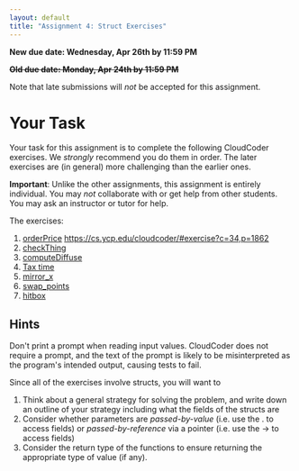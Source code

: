 ```yaml
---
layout: default
title: "Assignment 4: Struct Exercises"
---
```


**New due date: **Wednesday, Apr 26th** by 11:59 PM**

~~**Old due date: **Monday, Apr 24th** by 11:59 PM**~~

<div class="callout">
Note that late submissions will <em>not</em> be accepted for this assignment.
</div>

# Your Task

Your task for this assignment is to complete the following CloudCoder exercises.  We <em>strongly</em> recommend you do them in order.  The later exercises are (in general) more challenging than the earlier ones.

<div class="callout">
<b>Important</b>: Unlike the other assignments, this assignment is entirely individual.  You may <em>not</em> collaborate with or get help from other students.  You may ask an instructor or tutor for help.
</div>

The exercises:

1. [orderPrice](https://cs.ycp.edu/cloudcoder/#exercise?c34,p=1862) <!-- 23:42 -->https://cs.ycp.edu/cloudcoder/#exercise?c=34,p=1862
2. [checkThing](https://cs.ycp.edu/cloudcoder/#exercise?c34,p=1861) <!-- 23:41 -->
3. [computeDiffuse](https://cs.ycp.edu/cloudcoder/#exercise?c34,p=1860) <!-- 23:40 -->
4. [Tax time](https://cs.ycp.edu/cloudcoder/#exercise?c34,p=1863) <!-- 23:43 -->
5. [mirror\_x](https://cs.ycp.edu/cloudcoder/#exercise?c34,p=1864) <!-- 23:44 -->
6. [swap\_points](https://cs.ycp.edu/cloudcoder/#exercise?c=34,p=1865) <!-- 23:45 -->
7. [hitbox](https://cs.ycp.edu/cloudcoder/#exercise?c=34,p=1866)  <!-- 23:46 -->

## Hints

Don't print a prompt when reading input values.  CloudCoder does not require a prompt, and the text of the prompt is likely to be misinterpreted as the program's intended output, causing tests to fail.

Since all of the exercises involve structs, you will want to

1. Think about a general strategy for solving the problem, and write down an outline of your strategy including what the fields of the structs are
2. Consider whether parameters are *passed-by-value* (i.e. use the . to access fields) or *passed-by-reference* via a pointer (i.e. use the -> to access fields)
3. Consider the return type of the functions to ensure returning the appropriate type of value (if any).

<!-- vim:set wrap: -->
<!-- vim:set linebreak: -->
<!-- vim:set nolist: -->
